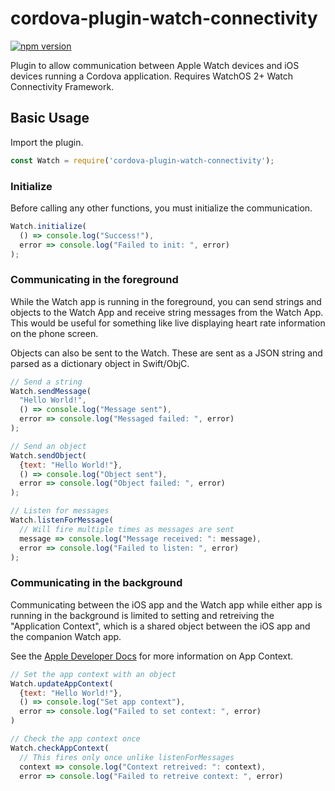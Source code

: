 # cordova-plugin-watch-connectivity

[![npm version](https://badge.fury.io/js/cordova-plugin-watch-connectivity.svg)](https://badge.fury.io/js/cordova-plugin-watch-connectivity)

Plugin to allow communication between Apple Watch devices and iOS devices running a Cordova application. Requires WatchOS 2+ Watch Connectivity Framework.

## Basic Usage

Import the plugin.

```JavaScript
const Watch = require('cordova-plugin-watch-connectivity');
```

### Initialize

Before calling any other functions, you must initialize the communication.

```JavaScript
Watch.initialize(
  () => console.log("Success!"),
  error => console.log("Failed to init: ", error)
);
```

### Communicating in the foreground

While the Watch app is running in the foreground, you can send strings and objects to the Watch App and receive string messages from the Watch App. This would be useful for something like live displaying heart rate information on the phone screen.

Objects can also be sent to the Watch. These are sent as a JSON string and parsed as a dictionary object in Swift/ObjC.

```JavaScript
// Send a string
Watch.sendMessage(
  "Hello World!",
  () => console.log("Message sent"),
  error => console.log("Messaged failed: ", error)
);

// Send an object
Watch.sendObject(
  {text: "Hello World!"},
  () => console.log("Object sent"),
  error => console.log("Object failed: ", error)
);

// Listen for messages
Watch.listenForMessage(
  // Will fire multiple times as messages are sent
  message => console.log("Message received: ": message),
  error => console.log("Failed to listen: ", error)
);
```

### Communicating in the background

Communicating between the iOS app and the Watch app while either app is running in the background is limited to setting and retreiving the "Application Context", which is a shared object between the iOS app and the companion Watch app.

See the [Apple Developer Docs](https://developer.apple.com/documentation/watchconnectivity/wcsession/1615643-applicationcontext) for more information on App Context.

```JavaScript
// Set the app context with an object
Watch.updateAppContext(
  {text: "Hello World!"},
  () => console.log("Set app context"),
  error => console.log("Failed to set context: ", error)
)

// Check the app context once
Watch.checkAppContext(
  // This fires only once unlike listenForMessages
  context => console.log("Context retreived: ": context),
  error => console.log("Failed to retreive context: ", error)
```
